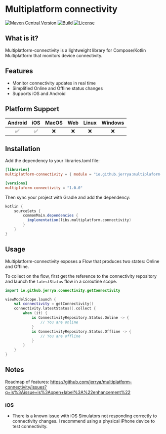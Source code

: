 # Multiplatform connectivity

[![Maven Central Version](https://img.shields.io/maven-central/v/io.github.jerrya/multiplaform-connectivity)](https://central.sonatype.com/namespace/io.github.jerrya)
[![Build](https://github.com/jerrya/multiplatform-connectivity/actions/workflows/gradle.yml/badge.svg)](https://github.com/jerrya/multiplatform-connectivity/actions/workflows/gradle.yml)
[![License](https://img.shields.io/github/license/jerrya/multiplatform-connectivity)](https://www.apache.org/licenses/LICENSE-2.0)


## What is it?

Multiplatform-connectivity is a lightweight library for Compose/Kotlin Multiplatform that monitors device connectivity.

## Features

- Monitor connectivity updates in real time
- Simplified Online and Offline status changes
- Supports iOS and Android

## Platform Support

| Android | iOS | MacOS | Web | Linux | Windows |
| :-----: | :-: | :---: | :-: | :---: | :-----: |
|   ✅    | ✅  |  ❌   | ❌  |  ❌   |   ❌    |


## Installation

Add the dependency to your libraries.toml file:

```toml
[libraries]
multiplatform-connectivity = { module = "io.github.jerrya:multiplaform-connectivity", version.ref = "multiplaform-connectivity" }

[versions]
multiplaform-connectivity = "1.0.0"
```

Then sync your project with Gradle and add the dependency:

```groovy
kotlin {
    sourceSets {
        commonMain.dependencies {
          implementation(libs.multiplatform.connectivity)
        }
    }
}
```

## Usage

Multiplatform-connectivity exposes a Flow that produces two states: Online and Offline.

To collect on the flow, first get the reference to the connectivity repository and launch the `latestStatus` flow in a coroutine scope.

```kotlin
import io.github.jerrya.connectivity.getConnectivity

viewModelScope.launch {
    val connectivity = getConnectivity()
    connectivity.latestStatus().collect {
        when (it) {
            is ConnectivityRepository.Status.Online -> {
                // You are online
            }
            is ConnectivityRepository.Status.Offline -> {
                // You are offline
            }
        }
    }
}
```

## Notes

Roadmap of features: https://github.com/jerrya/multiplatform-connectivity/issues?q=is%3Aissue+is%3Aopen+label%3A%22enhancement%22

### iOS
- There is a known issue with iOS Simulators not responding correctly to connectivity changes. I recommend using a physical iPhone device to test connectivity.